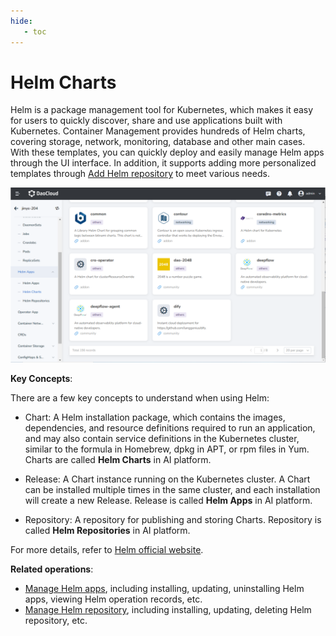 ```yaml
---
hide:
   - toc
---
```


# Helm Charts

Helm is a package management tool for Kubernetes, which makes it easy for users to quickly discover, share and use applications built with Kubernetes. Container Management provides hundreds of Helm charts, covering storage, network, monitoring, database and other main cases. With these templates, you can quickly deploy and easily manage Helm apps through the UI interface. In addition, it supports adding more personalized templates through [Add Helm repository](helm-repo.md) to meet various needs.

![Helm Charts](../images/helm14.png)

**Key Concepts**:

There are a few key concepts to understand when using Helm:

- Chart: A Helm installation package, which contains the images, dependencies, and resource definitions required to run an application, and may also contain service definitions in the Kubernetes cluster, similar to the formula in Homebrew, dpkg in APT, or rpm files in Yum. Charts are called __Helm Charts__ in AI platform.

- Release: A Chart instance running on the Kubernetes cluster. A Chart can be installed multiple times in the same cluster, and each installation will create a new Release. Release is called __Helm Apps__ in AI platform.

- Repository: A repository for publishing and storing Charts. Repository is called __Helm Repositories__ in AI platform.

For more details, refer to [Helm official website](https://helm.sh/).

**Related operations**:

- [Manage Helm apps](helm-app.md), including installing, updating, uninstalling Helm apps, viewing Helm operation records, etc.
- [Manage Helm repository](helm-repo.md), including installing, updating, deleting Helm repository, etc.
